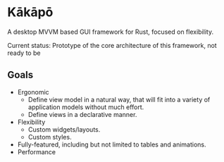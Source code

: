 Kākāpō
======

A desktop MVVM based GUI framework for Rust, focused on flexibility.

Current status: Prototype of the core architecture of this framework, not ready to be

Goals
-----
* Ergonomic
  * Define view model in a natural way, that will fit into a variety of application models without much effort.
  * Define views in a declarative manner.
* Flexibility
  * Custom widgets/layouts.
  * Custom styles.
* Fully-featured, including but not limited to tables and animations.
* Performance

